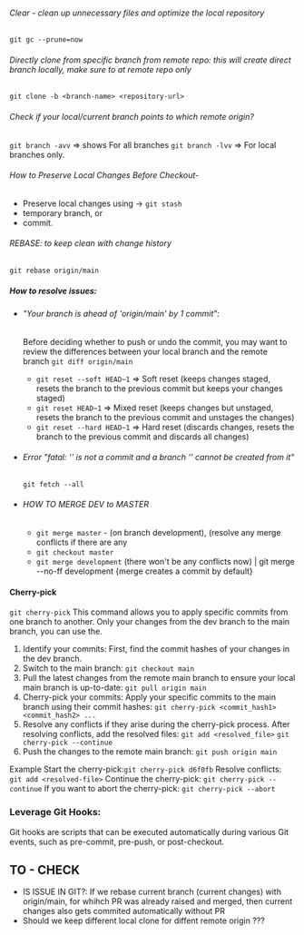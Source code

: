 ###### Clear - clean up unnecessary files and optimize the local repository
`git gc --prune=now` 

###### Directly clone from specific branch from remote repo: this will create direct branch locally, make sure to at remote repo only
`git clone -b <branch-name> <repository-url>`

###### Check if your local/current branch points to which remote origin?
`git branch -avv`	=> shows For all branches
`git branch -lvv`	=> For local branches only.
 
###### How to Preserve Local Changes Before Checkout-
 + Preserve local changes using -> `git stash`
 + temporary branch, or
 + commit.

###### REBASE: to keep clean with change history
`git rebase origin/main`

##### How to resolve issues:
 + ###### "Your branch is ahead of 'origin/main' by 1 commit":
	Before deciding whether to push or undo the commit, you may want to review the differences between your local branch and the remote branch `git diff origin/main`
	+ `git reset --soft HEAD~1`	=> Soft reset (keeps changes staged, resets the branch to the previous commit but keeps your changes staged)
	+ `git reset HEAD~1`	=> Mixed reset (keeps changes but unstaged, resets the branch to the previous commit and unstages the changes)
	+ `git reset --hard HEAD~1`	=> Hard reset (discards changes, resets the branch to the previous commit and discards all changes)

+ ###### Error "fatal: '' is not a commit and a branch '' cannot be created from it"
	`git fetch --all`

+ ###### HOW TO MERGE DEV to MASTER
  	- `git merge master` - (on branch development), (resolve any merge conflicts if there are any 
	- `git checkout master`
	- `git merge development` (there won't be any conflicts now) | git merge --no-ff development {merge creates a commit by default}


#### Cherry-pick
 `git cherry-pick` This command allows you to apply specific commits from one branch to another. Only your changes from the dev branch to the main branch, you can use the.
1) Identify your commits: First, find the commit hashes of your changes in the dev branch.
2) Switch to the main branch: `git checkout main`
3) Pull the latest changes from the remote main branch to ensure your local main branch is up-to-date: `git pull origin main`
4) Cherry-pick your commits: Apply your specific commits to the main branch using their commit hashes: `git cherry-pick <commit_hash1> <commit_hash2> ...`
5) Resolve any conflicts if they arise during the cherry-pick process. After resolving conflicts, add the resolved files:
`git add <resolved_file>`
`git cherry-pick --continue`
6) Push the changes to the remote main branch: `git push origin main`

Example
Start the cherry-pick:`git cherry-pick d6f0fb`
Resolve conflicts: `git add <resolved-file>`
Continue the cherry-pick: `git cherry-pick --continue`
If you want to abort the cherry-pick: `git cherry-pick --abort`

### Leverage Git Hooks:
Git hooks are scripts that can be executed automatically during various Git events, such as pre-commit, pre-push, or post-checkout.


## TO - CHECK
- IS ISSUE IN GIT?: If we rebase current branch (current changes) with origin/main, for whihch PR was already raised and merged, then current changes also gets commited automatically without PR
- Should we keep different local clone for diffent remote origin ???
